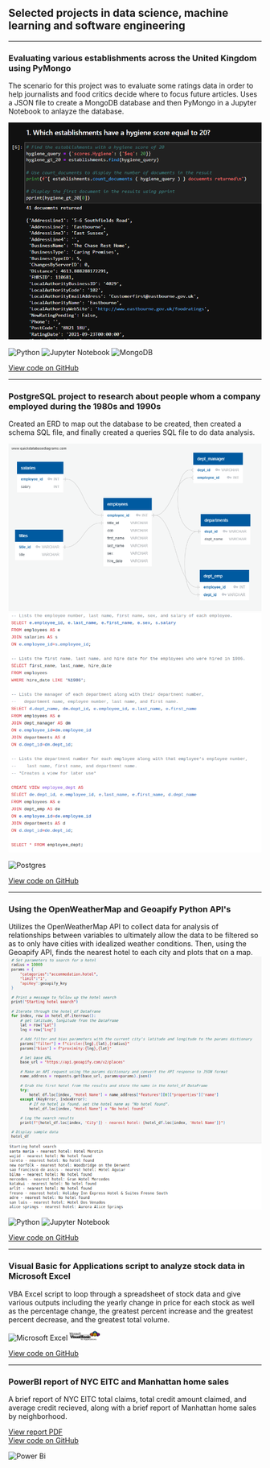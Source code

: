 ## Selected projects in data science, machine learning and software engineering
---

### Evaluating various establishments across the United Kingdom using PyMongo
The scenario for this project was to evaluate some ratings data in order to help journalists and food critics decide where to focus future articles. Uses a JSON file to create a MongoDB database and then PyMongo in a Jupyter Notebook to anlayze the database.

![PyMongo Project](images/no_sql.png)

![Python](https://img.shields.io/badge/python-3670A0?style=for-the-badge&logo=python&logoColor=ffdd54) ![Jupyter Notebook](https://img.shields.io/badge/jupyter-%23FA0F00.svg?style=for-the-badge&logo=jupyter&logoColor=white) ![MongoDB](https://img.shields.io/badge/MongoDB-%234ea94b.svg?style=for-the-badge&logo=mongodb&logoColor=white)

[View code on GitHub](https://github.com/JustinePile/nosql-challenge)

---

### PostgreSQL project to research about people whom a company employed during the 1980s and 1990s
Created an ERD to map out the database to be created, then created a schema SQL file, and finally created a queries SQL file to do data analysis.

![ERD](images/ERD.png)
![SQL Queries](images/sql_queries.png)

![Postgres](https://img.shields.io/badge/postgres-%23316192.svg?style=for-the-badge&logo=postgresql&logoColor=white)

[View code on GitHub](https://github.com/JustinePile/sql-challenge)

---

### Using the OpenWeatherMap and Geoapify Python API's

Utilizes the OpenWeatherMap API to collect data for analysis of relationships between variables to ultimately allow the data to be filtered so as to only have cities with idealized weather conditions. Then, using the Geoapify API, finds the nearest hotel to each city and plots that on a map.
![OpenWeatherMap API usage](images/APIs.png)

![Python](https://img.shields.io/badge/python-3670A0?style=for-the-badge&logo=python&logoColor=ffdd54) ![Jupyter Notebook](https://img.shields.io/badge/jupyter-%23FA0F00.svg?style=for-the-badge&logo=jupyter&logoColor=white)

[View code on GitHub](https://github.com/JustinePile/python-api-challenge)

---

### Visual Basic for Applications script to analyze stock data in Microsoft Excel

VBA Excel script to loop through a spreadsheet of stock data and give various outputs including the yearly change in price for each stock as well as the percentage change, the greatest percent increase and the greatest percent decrease, and the greatest total volume.

![Microsoft Excel](https://img.shields.io/badge/Microsoft_Excel-217346?style=for-the-badge&logo=microsoft-excel&logoColor=white) <img src="images/VBA_logo.png" style="background-color:white" width="12%" height="12%"> 

[View code on GitHub](https://github.com/JustinePile/VBA-challenge)

---

### PowerBI report of NYC EITC and Manhattan home sales

A brief report of NYC EITC total claims, total credit amount claimed, and average credit recieved, along with a brief report of Manhattan home sales by neighborhood.

[View report PDF](https://github.com/JustinePile/Power_BI/blob/main/Predictive%20Data%20Lab.pdf)   
[View code on GitHub](https://github.com/JustinePile/Power_BI)

![Power Bi](https://img.shields.io/badge/power_bi-F2C811?style=for-the-badge&logo=powerbi&logoColor=black)


<!-- https://github.com/Ileriayo/markdown-badges -->
<!-- [![](https://img.shields.io/badge/R-white?logo=R)](#) [![](https://img.shields.io/badge/Python-white?logo=Python)](#) [![](https://img.shields.io/badge/Jupyter-white?logo=Jupyter)](#) [![](https://img.shields.io/badge/sklearn-white?logo=scikit-learn)](#) [![](https://img.shields.io/badge/LIME-white?logo=LIME)](#) [![](https://img.shields.io/badge/SHAP-white?logo=SHAP)](#) [![](https://img.shields.io/badge/Anaconda-white?logo=anaconda)](#) [![](https://img.shields.io/badge/Geopandas-white?logo=Geopandas)](#) [![](https://img.shields.io/badge/Bash-white?logo=GNUbash)](#) [![](https://img.shields.io/badge/MongoDB-white?logo=mongodb)](#) -->
